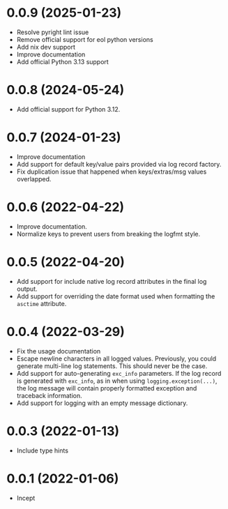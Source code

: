 # 0.0.9 (2025-01-23)

- Resolve pyright lint issue
- Remove official support for eol python versions
- Add nix dev support
- Improve documentation
- Add official Python 3.13 support

# 0.0.8 (2024-05-24)

- Add official support for Python 3.12.

# 0.0.7 (2024-01-23)

- Improve documentation
- Add support for default key/value pairs provided via log record factory.
- Fix duplication issue that happened when keys/extras/msg values overlapped.

# 0.0.6 (2022-04-22)

- Improve documentation.
- Normalize keys to prevent users from breaking the logfmt style.

# 0.0.5 (2022-04-20)

- Add support for include native log record attributes in the final log output.
- Add support for overriding the date format used when formatting the `asctime` attribute.

# 0.0.4 (2022-03-29)

- Fix the usage documentation
- Escape newline characters in all logged values. Previously, you could generate
  multi-line log statements. This should never be the case.
- Add support for auto-generating `exc_info` parameters. If the log record is
  generated with `exc_info`, as in when using `logging.exception(...)`, the
  log message will contain properly formatted exception and traceback information.
- Add support for logging with an empty message dictionary.

# 0.0.3 (2022-01-13)

- Include type hints

# 0.0.1 (2022-01-06)

- Incept
